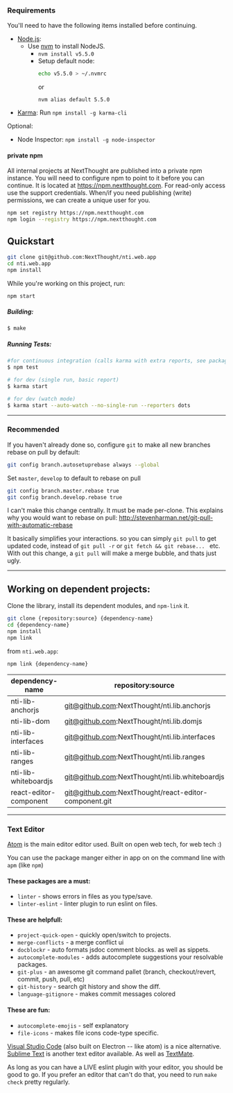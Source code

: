 

### Requirements

You'll need to have the following items installed before continuing.

  * [Node.js](http://nodejs.org):
    * Use [nvm](https://github.com/creationix/nvm) to install NodeJS.
        * `nvm install v5.5.0`
        * Setup default node:
          ```bash
          echo v5.5.0 > ~/.nvmrc
          ```
          or
          ```
          nvm alias default 5.5.0
          ```
  * [Karma](http://karma-runner.github.io): Run `npm install -g karma-cli`

Optional:
  * Node Inspector: `npm install -g node-inspector`

#### private npm
All internal projects at NextThought are published into a private npm instance. You will need to configure npm to point to it before you can continue. It is located at https://npm.nextthought.com. For read-only access use the support credentials. When/if you need publishing (write) permissions, we can create a unique user for you.

```bash
npm set registry https://npm.nextthought.com
npm login --registry https://npm.nextthought.com
```

## Quickstart

```bash
git clone git@github.com:NextThought/nti.web.app
cd nti.web.app
npm install
```

While you're working on this project, run:

```bash
npm start
```

##### Building:
```bash
$ make
```

##### Running Tests:
```bash
#for continuous integration (calls karma with extra reports, see package.json)
$ npm test

# for dev (single run, basic report)
$ karma start

# for dev (watch mode)
$ karma start --auto-watch --no-single-run --reporters dots
```

---

### Recommended

If you haven't already done so, configure `git` to make all new branches rebase on pull by default:
```bash
git config branch.autosetuprebase always --global
```

Set `master`, `develop` to default to rebase on pull
```bash
git config branch.master.rebase true
git config branch.develop.rebase true
```

I can't make this change centrally. It must be made per-clone.  This explains why you would want to rebase on pull: http://stevenharman.net/git-pull-with-automatic-rebase

It basically simplifies your interactions. so you can simply `git pull` to get updated code, instead of `git pull -r` or `git fetch && git rebase... ` etc. With out this change, a `git pull` will make a merge bubble, and thats just ugly.


---


## Working on dependent projects:

Clone the library, install its dependent modules, and `npm-link` it.

```bash
git clone {repository:source} {dependency-name}
cd {dependency-name}
npm install
npm link
```

from `nti.web.app`:

```bash
npm link {dependency-name}
```

| dependency-name        | repository:source                                        |
|------------------------|----------------------------------------------------------|
| nti-lib-anchorjs       | git@github.com:NextThought/nti.lib.anchorjs             |
| nti-lib-dom            | git@github.com:NextThought/nti.lib.domjs                |
| nti-lib-interfaces     | git@github.com:NextThought/nti.lib.interfaces           |
| nti-lib-ranges         | git@github.com:NextThought/nti.lib.ranges               |
| nti-lib-whiteboardjs   | git@github.com:NextThought/nti.lib.whiteboardjs         |
| react-editor-component | git@github.com:NextThought/react-editor-component.git    |


---

### Text Editor

[Atom](https://atom.io/) is the main editor editor used. Built on open web tech, for web tech :)

You can use the package manger either in app on on the command line with `apm` (like `npm`)

#### These packages are a **must**:
 * `linter` - shows errors in files as you type/save.
 * `linter-eslint` - linter plugin to run eslint on files.

#### These are helpfull:
 * `project-quick-open` - quickly open/switch to projects.
 * `merge-conflicts` - a merge conflict ui
 * `docblockr` - auto formats jsdoc comment blocks. as well as sippets.
 * `autocomplete-modules` - adds autocomplete suggestions your resolvable packages.
 * `git-plus` - an awesome git command pallet (branch, checkout/revert, commit, push, pull, etc)
 * `git-history` - search git history and show the diff.
 * `language-gitignore` - makes commit messages colored

#### These are fun:
 * `autocomplete-emojis` - self explanatory
 * `file-icons` - makes file icons code-type specific.

[Visual Studio Code](http://code.visualstudio.com/) (also built on Electron -- like atom) is a nice alternative.  [Sublime Text](http://www.sublimetext.com/) is another text editor available. As well as [TextMate](http://macromates.com/download).

As long as you can have a LIVE eslint plugin with your editor, you should be good to go. If you prefer an editor that can't do that, you need to run `make check` pretty regularly.
